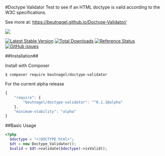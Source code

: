 #Doctype Validator
Test to see if an HTML doctype is valid according to the W3C specifications.

See more at:
https://beutnagel.github.io/Doctype-Validator/

![](https://codeship.com/projects/ff65d870-8a55-0134-9eb2-5a7c9acf56e8/status?branch=master)


[![Latest Stable Version](https://img.shields.io/packagist/v/beutnagel/doctype-validator.svg)](https://packagist.org/packages/beutnagel/doctype-validator)
[![Total Downloads](https://img.shields.io/packagist/dt/beutnagel/doctype-validator.svg)](https://packagist.org/packages/beutnagel/doctype-validator)
[![Reference Status](https://www.versioneye.com/php/beutnagel:doctype-validator/reference_badge.svg)](https://www.versioneye.com/php/beutnagel:doctype-validator/references)
[![GitHub issues](https://img.shields.io/github/issues/beutnagel/Doctype-Validator.svg)](https://github.com/beutnagel/Doctype-Validator/issues)

##Installation##

Install with Composer

`$ composer require beutnagel/doctype-validator`

For the current alpha release

```javascript
{
	"require": {
        "beutnagel/doctype-validator": "^0.1.1@alpha"
    },
    "minimum-stability": "alpha"
}
```

##Basic Usage
```php
<?php
  $doctype = "<!DOCTYPE html>";
  $dt = new Doctype_Validator();
  $valid = $dt->validate($doctype)->isValid();
```

